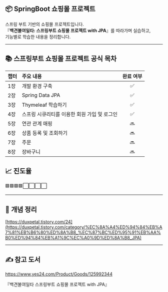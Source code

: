## 📦 SpringBoot 쇼핑몰 프로젝트

스프링 부트 기반의 쇼핑몰 프로젝트입니다.  
『**백견불여일타: 스프링부트 쇼핑몰 프로젝트 with JPA**』를 따라가며 실습하고,  
기능별로 학습한 내용을 정리합니다.

---

## 📚 스프링부트 쇼핑몰 프로젝트 공식 목차

| 챕터 | 주요 내용 | 완료 여부 |
|:---|:---|:---:|
| 1장 | 개발 환경 구축 | ✅ |
| 2장 | Spring Data JPA | ✅ |
| 3장 | Thymeleaf 학습하기 | ✅ |
| 4장 | 스프링 시큐리티를 이용한 회원 가입 및 로그인 | ✅ |
| 5장 | 연관 관계 매핑 | 🔜 |
| 6장 | 상품 등록 및 조회하기 | 🔜 |
| 7장 | 주문 | 🔜 |
| 8장 | 장바구니 | 🔜 |



## 📈 진도율
🟩🟩🟩🟩⬜⬜⬜⬜

---
## 📒 개념 정리

[https://duxpetal.tistory.com/24](https://duxpetal.tistory.com/category/%EC%8A%A4%ED%94%84%EB%A7%81%EB%B6%80%ED%8A%B8_%EC%87%BC%ED%95%91%EB%AA%B0%ED%94%84%EB%A1%9C%EC%A0%9D%ED%8A%B8_JPA)

---

## ✍️ 참고 도서

https://www.yes24.com/Product/Goods/125992344

『백견불여일타 스프링부트 쇼핑몰 프로젝트 with JPA』

